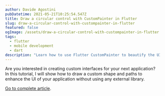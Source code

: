 ```yaml
---
author: Davide Agostini
pubDatetime: 2021-05-21T10:25:54.547Z
title: Draw a circular control with CustomPainter in Flutter
slug: draw-a-circular-control-with-custompainter-in-flutter
featured: false
ogImage: /assets/draw-a-circular-control-with-custompainter-in-flutter.png
tags:
  - flutter
  - mobile development
  - dart
description: "Learn how to use Flutter CustomPainter to beautify the UI of your next application."
---
```


Are you interested in creating custom interfaces for your next application? In this tutorial, I will show how to draw a custom shape and paths to enhance the UI of your application without using any external library.

[Go to complete article](https://levelup.gitconnected.com/draw-a-circular-control-with-custompainter-in-flutter-895cc3da0878).

